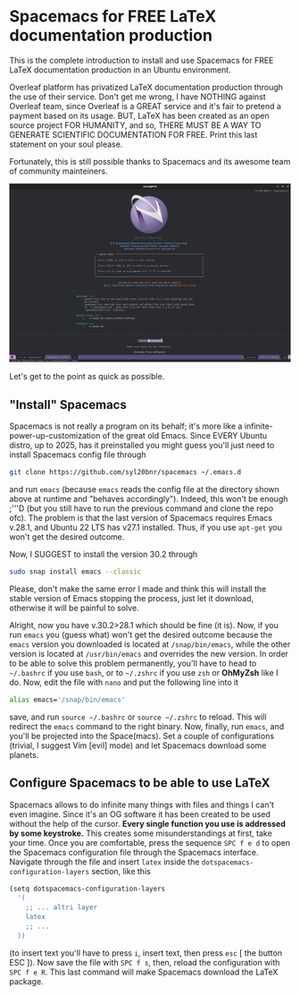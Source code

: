 # Spacemacs for FREE LaTeX documentation production

This is the complete introduction to install and use Spacemacs for FREE LaTeX documentation production in an Ubuntu environment.

Overleaf platform has privatized LaTeX documentation production through the use of their service. Don't get me wrong, I have NOTHING against Overleaf team, since Overleaf is a GREAT service and it's fair to pretend a payment based on its usage. BUT, LaTeX has been created as an open source project FOR HUMANITY, and so, THERE MUST BE A WAY TO GENERATE SCIENTIFIC DOCUMENTATION FOR FREE. Print this last statement on your soul please.

Fortunately, this is still possible thanks to Spacemacs and its awesome team of community mainteiners. 

![Spacemacs](./Spacemacs.png)

Let's get to the point as quick as possible.

## "Install" Spacemacs

Spacemacs is not really a program on its behalf; it's more like a infinite-power-up-customization of the great old Emacs. Since EVERY Ubuntu distro, up to 2025, has it preinstalled you might guess you'll just need to install Spacemacs config file through
```bash
git clone https://github.com/syl20bnr/spacemacs ~/.emacs.d
```
and run ```emacs``` (because ```emacs``` reads the config file at the directory shown above at runtime and "behaves accordingly"). Indeed, this won't be enough ;'''D (but you still have to run the previous command and clone the repo ofc). The problem is that the last version of Spacemacs requires Emacs v.28.1, and Ubuntu 22 LTS has v27.1 installed. Thus, if you use ```apt-get``` you won't get the desired outcome.

Now, I SUGGEST to install the version 30.2 through
```bash
sudo snap install emacs --classic
```
Please, don't make the same error I made and think this will install the stable version of Emacs stopping the process, just let it download, otherwise it will be painful to solve.

Alright, now you have v.30.2>28.1 which should be fine (it is). Now, if you run ```emacs``` you (guess what) won't get the desired outcome because the ```emacs``` version you downloaded is located at ```/snap/bin/emacs```, while the other version is located at ```/usr/bin/emacs``` and overrides the new version. In order to be able to solve this problem permanently, you'll have to head to ```~/.bashrc``` if you use ```bash```, or to ```~/.zshrc``` if you use ```zsh``` or **OhMyZsh** like I do. Now, edit the file with ```nano``` and put the following line into it
```bash
alias emacs='/snap/bin/emacs'
```
save, and run ```source ~/.bashrc``` or ```source ~/.zshrc``` to reload. This will redirect the ```emacs``` command to the right binary. Now, finally, run ```emacs```, and you'll be projected into the Space(macs). Set a couple of configurations (trivial, I suggest Vim [evil] mode) and let Spacemacs download some planets.

## Configure Spacemacs to be able to use LaTeX

Spacemacs allows to do infinite many things with files and things I can't even imagine. Since it's an OG software it has been created to be used without the help of the cursor. **Every single function you use is addressed by some keystroke.** This creates some misunderstandings at first, take your time. Once you are comfortable, press the sequence ```SPC f e d``` to open the Spacemacs configuration file through the Spacemacs interface. Navigate through the file and insert ```latex``` inside the ```dotspacemacs-configuration-layers``` section, like this
```bash
(setq dotspacemacs-configuration-layers
  '(
    ;; ... altri layer
    latex
    ;; ...
  ))
```
(to insert text you'll have to press ```i```, insert text, then press ```esc``` [ the button ESC ]). Now save the file with ```SPC f s```, then, reload the configuration with ```SPC f e R```. This last command will make Spacemacs download the LaTeX package.
